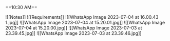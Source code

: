 ==10:30 AM==

![[Notes]]
![[Requirements]]
![[WhatsApp Image 2023-07-04 at 16.00.43 1.jpg]]
![[WhatsApp Image 2023-07-04 at 15.20.01.jpg]]
![[WhatsApp Image 2023-07-04 at 15.20.00.jpg]]
![[WhatsApp Image 2023-07-03 at 23.39.45.jpg]]
![[WhatsApp Image 2023-07-03 at 23.39.46.jpg]]